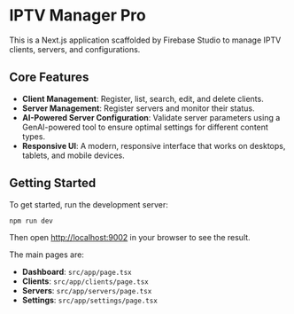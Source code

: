 # IPTV Manager Pro

This is a Next.js application scaffolded by Firebase Studio to manage IPTV clients, servers, and configurations.

## Core Features

- **Client Management**: Register, list, search, edit, and delete clients.
- **Server Management**: Register servers and monitor their status.
- **AI-Powered Server Configuration**: Validate server parameters using a GenAI-powered tool to ensure optimal settings for different content types.
- **Responsive UI**: A modern, responsive interface that works on desktops, tablets, and mobile devices.

## Getting Started

To get started, run the development server:

```bash
npm run dev
```

Then open [http://localhost:9002](http://localhost:9002) in your browser to see the result.

The main pages are:
- **Dashboard**: `src/app/page.tsx`
- **Clients**: `src/app/clients/page.tsx`
- **Servers**: `src/app/servers/page.tsx`
- **Settings**: `src/app/settings/page.tsx`
